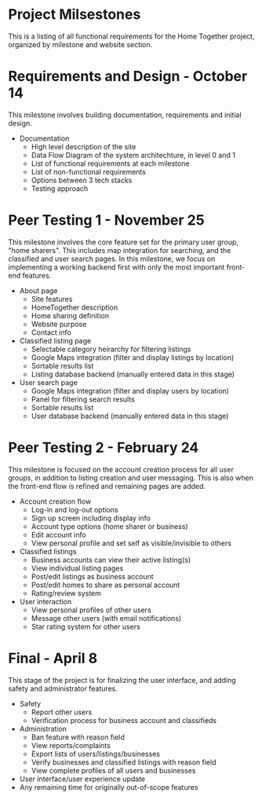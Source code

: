 # Project Milsestones
This is a listing of all functional requirements for the Home Together project, organized by milestone and website section.

# Requirements and Design - October 14
This milestone involves building documentation, requirements and initial design.

- Documentation
  - High level description of the site
  - Data Flow Diagram of the system architechture, in level 0 and 1
  - List of functional requirements at each milestone
  - List of non-functional requirements
  - Options between 3 tech stacks
  - Testing approach

# Peer Testing 1 - November 25
This milestone involves the core feature set for the primary user group, "home sharers". This includes map integration for searching, and the classified and user search pages. In this milestone, we focus on implementing a working backend first with only the most important front-end features.

- About page
  - Site features
  - HomeTogether description
  - Home sharing definition
  - Website purpose
  - Contact info
- Classified listing page
  - Selectable category heirarchy for filtering listings
  - Google Maps integration (filter and display listings by location)
  - Sortable results list
  - Listing database backend (manually entered data in this stage)
- User search page
  - Google Maps integration (filter and display users by location)
  - Panel for filtering search results
  - Sortable results list
  - User database backend (manually entered data in this stage)

# Peer Testing 2 - February 24
This milestone is focused on the account creation process for all user groups, in addition to listing creation and user messaging. This is also when the front-end flow is refined and remaining pages are added.

- Account creation flow
  - Log-in and log-out options
  - Sign up screen including display info
  - Account type options (home sharer or business)
  - Edit account info
  - View personal profile and set self as visible/invisible to others
- Classified listings
  - Business accounts can view their active listing(s)
  - View individual listing pages
  - Post/edit listings as business account
  - Post/edit homes to share as personal account
  - Rating/review system
- User interaction
  - View personal profiles of other users
  - Message other users (with email notifications)
  - Star rating system for other users

# Final - April 8
This stage of the project is for finalizing the user interface, and adding safety and administrator features.

- Safety
  - Report other users
  - Verification process for business account and classifieds
- Administration
  - Ban feature with reason field
  - View reports/complaints
  - Export lists of users/listings/businesses
  - Verify businesses and classified listings with reason field
  - View complete profiles of all users and businesses
- User interface/user experience update
- Any remaining time for originally out-of-scope features
